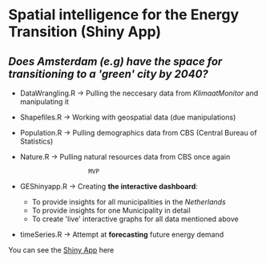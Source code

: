 # Spatial intelligence for the Energy Transition (Shiny App)

## _Does Amsterdam (e.g) have the space for transitioning to a 'green' city by 2040?_

- DataWrangling.R -> Pulling the neccesary data from _KlimaatMonitor_ and manipulating it
- Shapefiles.R -> Working with geospatial data (due manipulations)
- Population.R -> Pulling demographics data from CBS (Central Bureau of Statistics)
- Nature.R -> Pulling natural resources data from CBS once again

                         MVP
- GEShinyapp.R -> Creating **the interactive dashboard**:
   - To provide insights for all municipalities in the _Netherlands_
   - To provide insights for one Municipality in detail
   - To create 'live' interactive graphs for all data mentioned above
   
   
- timeSeries.R -> Attempt at **forecasting** future energy demand

You can see the [Shiny App](https://lucavehbiu.shinyapps.io/FinalProject/) here
